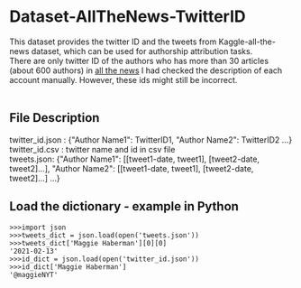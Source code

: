 # Dataset-AllTheNews-TwitterID
This dataset provides the twitter ID and the tweets from Kaggle-all-the-news dataset, which can be used for authorship attribution tasks. \
There are only twitter ID of the authors who has more than 30 articles (about 600 authors) in [all the news](https://www.kaggle.com/snapcrack/all-the-news#)
I had checked the description of each account manually. However, these ids might still be incorrect.  \
&nbsp;

## File Description
twitter_id.json : {"Author Name1": TwitterID1, "Author Name2": TwitterID2 ...} \
twitter_id.csv : twitter name and id in csv file \
tweets.json: {"Author Name1": [[tweet1-date, tweet1], [tweet2-date, tweet2]...], "Author Name2": [[tweet1-date, tweet1], [tweet2-date, tweet2]...] ...} 

## Load the dictionary - example in Python
```
>>>import json
>>>tweets_dict = json.load(open('tweets.json'))
>>>tweets_dict['Maggie Haberman'][0][0]
'2021-02-13'
>>>id_dict = json.load(open('twitter_id.json'))
>>>id_dict['Maggie Haberman']
'@maggieNYT'
```
